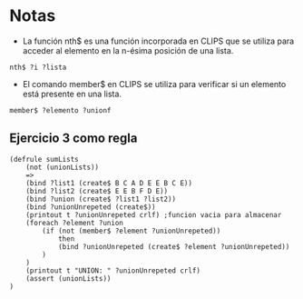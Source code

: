  # Notas
-  La función nth$ es una función incorporada en CLIPS que se utiliza para acceder al elemento en la n-ésima posición de una lista.
`````
nth$ ?i ?lista
`````
- El comando member$ en CLIPS se utiliza para verificar si un elemento está presente en una lista.
`````
member$ ?elemento ?unionf
`````
## Ejercicio 3 como regla
`````
(defrule sumLists
    (not (unionLists))
    =>
    (bind ?list1 (create$ B C A D E E B C E))
    (bind ?list2 (create$ E E B F D E))
    (bind ?union (create$ ?list1 ?list2))
    (bind ?unionUnrepeted (create$))
    (printout t ?unionUnrepeted crlf) ;funcion vacia para almacenar
    (foreach ?element ?union
        (if (not (member$ ?element ?unionUnrepeted))
            then
            (bind ?unionUnrepeted (create$ ?element ?unionUnrepeted))
        )
    )
    (printout t "UNION: " ?unionUnrepeted crlf)
    (assert (unionLists))    
)
`````
